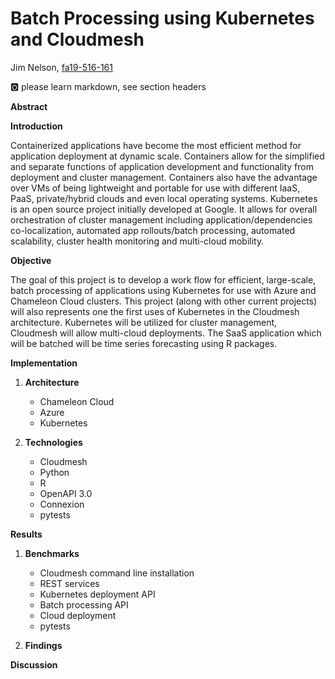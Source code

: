 # Batch Processing using Kubernetes and Cloudmesh

Jim Nelson, [fa19-516-161](https://github.com/cloudmesh-community/fa19-516-161)

:o2: please learn markdown, see section headers

**Abstract**

**Introduction**

Containerized applications have become the most efficient method for application deployment at dynamic scale. Containers allow for the simplified and separate functions of application development and functionality from deployment and cluster management. Containers also have the advantage over VMs of being lightweight and portable for use with different IaaS, PaaS, private/hybrid clouds and even local operating systems.  Kubernetes is an open source project initially developed at Google. It allows for overall orchestration of cluster management including application/dependencies co-localization, automated app rollouts/batch processing, automated scalability, cluster health monitoring and multi-cloud mobility.

**Objective**

The goal of this project is to develop a work flow for efficient, large-scale, batch processing of applications using Kubernetes for use with Azure and Chameleon Cloud clusters. This project (along with other current projects) will also represents one the first uses of Kubernetes in the Cloudmesh architecture. Kubernetes will be utilized for cluster management, Cloudmesh will allow multi-cloud deployments. The SaaS application which will be batched will be time series forecasting using R packages.

**Implementation**

 1. **Architecture**
     - Chameleon Cloud
     - Azure
     - Kubernetes    
     
 2. **Technologies**
     - Cloudmesh
     - Python
     - R
     - OpenAPI 3.0
     - Connexion
     - pytests

**Results**

 1. **Benchmarks**

     - Cloudmesh  command line installation
     - REST services
     -  Kubernetes deployment API
     - Batch processing API
     - Cloud deployment
     - pytests

 2. **Findings**

**Discussion**
